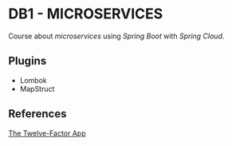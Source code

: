 # DB1 - MICROSERVICES

Course about _microservices_ using _Spring Boot_ with _Spring Cloud_.

## Plugins

* Lombok
* MapStruct

## References

[The Twelve-Factor App](https://12factor.net/ "12factor")
